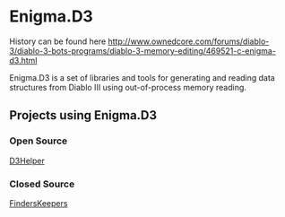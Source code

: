 # Enigma.D3
History can be found here http://www.ownedcore.com/forums/diablo-3/diablo-3-bots-programs/diablo-3-memory-editing/469521-c-enigma-d3.html

Enigma.D3 is a set of libraries and tools for generating and reading data structures from Diablo III using out-of-process memory reading.

## Projects using Enigma.D3
### Open Source
[D3Helper](https://github.com/d2k2-git/D3Helper.Public)

### Closed Source
[FindersKeepers](http://www.finderskeepersd3.com/)
